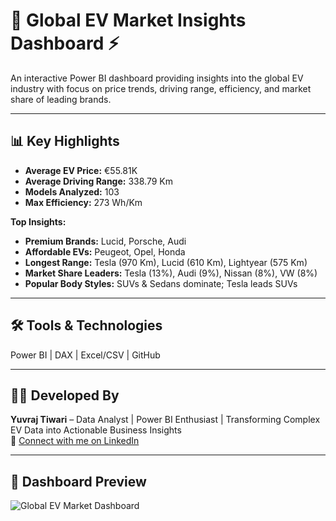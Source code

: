 
# 🚗 Global EV Market Insights Dashboard ⚡

An interactive Power BI dashboard providing insights into the global EV industry with focus on price trends, driving range, efficiency, and market share of leading brands.

---

## 📊 Key Highlights

- **Average EV Price:** €55.81K  
- **Average Driving Range:** 338.79 Km  
- **Models Analyzed:** 103  
- **Max Efficiency:** 273 Wh/Km  

**Top Insights:**  
- **Premium Brands:** Lucid, Porsche, Audi  
- **Affordable EVs:** Peugeot, Opel, Honda  
- **Longest Range:** Tesla (970 Km), Lucid (610 Km), Lightyear (575 Km)  
- **Market Share Leaders:** Tesla (13%), Audi (9%), Nissan (8%), VW (8%)  
- **Popular Body Styles:** SUVs & Sedans dominate; Tesla leads SUVs  

---

## 🛠️ Tools & Technologies

Power BI | DAX | Excel/CSV | GitHub

---

## 👨‍💻 Developed By

**Yuvraj Tiwari** – Data Analyst | Power BI Enthusiast | Transforming Complex EV Data into Actionable Business Insights  
🔗 [Connect with me on LinkedIn](https://www.linkedin.com/)

---

## 📸 Dashboard Preview

![Global EV Market Dashboard](./images/ev_dashboard.png)
